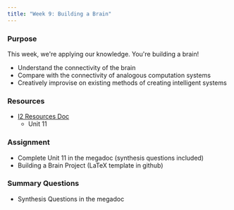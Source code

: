 ```yaml
---
title: "Week 9: Building a Brain"
---
```


### Purpose

This week, we're applying our knowledge. You're building a brain!
- Understand the connectivity of the brain
- Compare with the connectivity of analogous computation systems
- Creatively improvise on existing methods of creating intelligent systems

### Resources
- [I2 Resources Doc](https://docs.google.com/document/d/1Sv8vHtzgqg4DMKjXRyvoRzjghlzFbDErwvN0DKh8yxk/edit?usp=sharing)
    - Unit 11

### Assignment

- Complete Unit 11 in the megadoc (synthesis questions included)
- Building a Brain Project (LaTeX template in github)

### Summary Questions

- Synthesis Questions in the megadoc